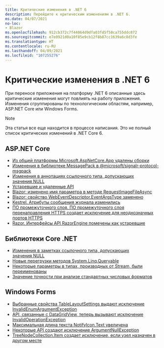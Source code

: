 ```yaml
---
title: Критические изменения в .NET 6
description: Перейдите к критическим изменениям в .NET 6.
ms.date: 04/07/2021
no-loc:
- Blazor
ms.openlocfilehash: 912cb372c7f44064d9dfa03fd5f58ca755ddc872
ms.sourcegitcommit: e7e0921d0a10f85e9cb12f8b87cc1639a6c8d3fe
ms.translationtype: HT
ms.contentlocale: ru-RU
ms.lasthandoff: 04/09/2021
ms.locfileid: "107255276"
---
```

# <a name="breaking-changes-in-net-6"></a>Критические изменения в .NET 6

При переносе приложения на платформу .NET 6 описанные здесь критические изменения могут повлиять на работу приложения. Изменения сгруппированы по технологическим областям, например, ASP.NET Core или Windows Forms.

> [!NOTE]
> Эта статья все еще находится в процессе написания. Это не полный список критических изменений в .NET Core 6.

## <a name="aspnet-core"></a>ASP.NET Core

- [Из общей платформы Microsoft.AspNetCore.App удалены сборки](aspnet-core/6.0/assemblies-removed-from-shared-framework.md)
- [Изменения в библиотеке MessagePack в @microsoft/signalr-protocol-msgpack](aspnet-core/6.0/messagepack-library-change.md)
- [Изменения в аннотациях ссылочного типа, допускающих значения NULL](aspnet-core/6.0/nullable-reference-type-annotations-changed.md)
- [Устаревшие и удаленные API](aspnet-core/6.0/obsolete-removed-apis.md)
- [Blazor: изменено имя параметра в методе RequestImageFileAsync](aspnet-core/6.0/blazor-parameter-name-changed-in-method.md)
- [Blazor: свойство WebEventDescriptor.EventArgsType заменено](aspnet-core/6.0/blazor-eventargstype-property-replaced.md)
- [Kestrel. Атрибуты сообщения журнала изменились](aspnet-core/6.0/kestrel-log-message-attributes-changed.md)
- [ПО промежуточного слоя. ПО промежуточного слоя перенаправления HTTPS создает исключение для неоднозначных портов HTTPS](aspnet-core/6.0/middleware-ambiguous-https-ports-exception.md)
- [Razor. Интерфейсы API RazorEngine помечены как устаревшие](aspnet-core/6.0/razor-engine-apis-obsolete.md)

## <a name="core-net-libraries"></a>Библиотеки Core .NET

- [Изменения в заметках ссылочного типа, допускающих значения NULL](core-libraries/6.0/nullable-ref-type-annotation-changes.md)
- [Новые перегрузки методов System.Linq.Queryable](core-libraries/6.0/additional-linq-queryable-method-overloads.md)
- [Некоторые параметры в типах, производных от Stream, были переименованы](core-libraries/6.0/parameters-renamed-on-stream-derived-types.md)
- [Значение точности при анализе стандартных числовых форматов](core-libraries/6.0/numeric-format-parsing-handles-higher-precision.md)

## <a name="windows-forms"></a>Windows Forms

- [Выбранные свойства TableLayoutSettings выдают исключение InvalidEnumArgumentException](windows-forms/6.0/tablelayoutsettings-apis-throw-invalidenumargumentexception.md)
- [API, связанные с DataGridView, теперь вызывают исключение InvalidOperationException](windows-forms/6.0/null-owner-causes-invalidoperationexception.md)
- [Максимальная длина текста NotifyIcon.Text увеличена](windows-forms/6.0/notifyicon-text-max-text-length-increased.md)
- [Некоторые API создают исключение ArgumentNullException](windows-forms/6.0/apis-throw-argumentnullexception.md)
- [TreeNodeCollection.Item создает исключение, если узел назначен в другом месте](windows-forms/6.0/treenodecollection-item-throws-argumentexception.md)
